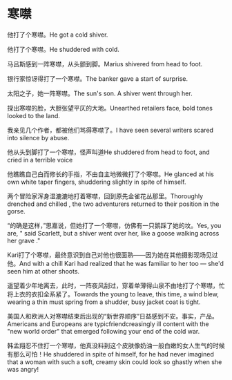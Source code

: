 # 寒噤

<p><span class="chinese">他打了个寒噤。</span><span class="english">He got a cold shiver.</span></p>

<p><span class="chinese">他打了个寒噤。</span><span class="english">He shuddered with cold.</span></p>

<p><span class="chinese">马吕斯感到一阵寒噤，从头颤到脚。</span><span class="english">Marius shivered from head to foot.</span></p>

<p><span class="chinese">银行家惊讶得打了一个寒噤。</span><span class="english">The banker gave a start of surprise.</span></p>

<p><span class="chinese">太阳之子，她一阵寒噤。</span><span class="english">The sun's son. A shiver went through her.</span></p>

<p><span class="chinese">探出寒噤的脸，大胆张望平仄的大地。</span><span class="english">Unearthed retailers face, bold tones looked to the land.</span></p>

<p><span class="chinese">我亲见几个作者，都被他们骂得寒噤了。</span><span class="english">I have seen several writers scared into silence by abuse.</span></p>

<p><span class="chinese">他从头到脚打了一个寒噤，怪声叫道</span><span class="english">He shuddered from head to foot, and cried in a terrible voice</span></p>

<p><span class="chinese">他瞧瞧自己白而修长的手指，不由自主地微微打了个寒噤。</span><span class="english">He glanced at his own white taper fingers, shuddering slightly in spite of himself.</span></p>

<p><span class="chinese">两个冒险家浑身湿漉漉地打着寒噤，回到原先金雀花丛那里。</span><span class="english">Thoroughly drenched and chilled , the two adventurers returned to their position in the gorse.</span></p>

<p><span class="chinese">“的确是这样，”思嘉说，但她打了一个寒噤，仿佛有一只鹅踩了她的坟。</span><span class="english">Yes, you are, " said Scarlett, but a shiver went over her, like a goose walking across her grave ."</span></p>

<p><span class="chinese">Kari打了个寒噤，最终意识到自己对他也很面熟——因为她在其他摄影现场见过他。</span><span class="english">And with a chill Kari had realized that he was familiar to her too — she'd seen him at other shoots.</span></p>

<p><span class="chinese">遥望着少年地离去，此时，一阵夜风刮过，穿着单薄得山泉不由地打了个寒噤，忙将上衣的衣扣全系紧了。</span><span class="english">Towards the young to leave, this time, a wind blew, wearing a thin must spring from a shudder, busy jacket coat is tight.</span></p>

<p><span class="chinese">美国人和欧洲人对寒噤结束后出现的“新世界顺序”日益感到不安。事实，产品。</span><span class="english">Americans and Europeans are typicfriendcreasingly ill content with the "new world order" that emerged following your end of the cold war.</span></p>

<p><span class="chinese">韩孟翔忍不住打一个寒噤，他真没料到这个皮肤像奶油一般白嫩的女人生气的时候有那么可怕！</span><span class="english">He shuddered in spite of himself, for he had never imagined that a woman with such a soft, creamy skin could look so ghastly when she was angry!</span></p>

